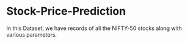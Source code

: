 # Stock-Price-Prediction
In this Dataset, we have records of all the NIFTY-50 stocks along with various parameters.
